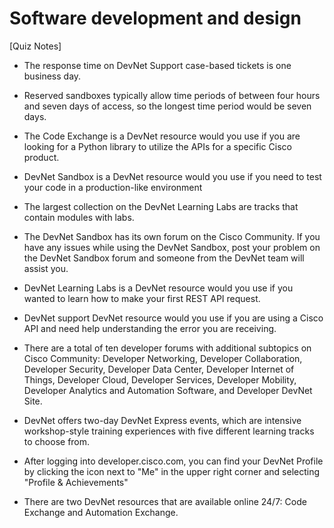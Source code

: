 #  Software development and design
[Quiz Notes]

 - The response time on DevNet Support case-based tickets is one business day.

 - Reserved sandboxes typically allow time periods of between four hours and seven days of access, so the longest time period would be seven days.

 - The Code Exchange is a DevNet resource would you use if you are looking for a Python library to utilize the APIs for a specific Cisco product.

 - DevNet Sandbox is a DevNet resource would you use if you need to test your code in a production-like environment

 - The largest collection on the DevNet Learning Labs are tracks that contain modules with labs.

 - The DevNet Sandbox has its own forum on the Cisco Community. If you have any issues while using the DevNet Sandbox, post your problem on the DevNet Sandbox forum and someone from the DevNet team will assist you.
 - DevNet Learning Labs is a DevNet resource would you use if you wanted to learn how to make your first REST API request.

 - DevNet support DevNet resource would you use if you are using a Cisco API and need help understanding the error you are receiving.

 - There are a total of ten developer forums with additional subtopics on Cisco Community: Developer Networking, Developer Collaboration, Developer Security, Developer Data Center, Developer Internet of Things, Developer Cloud, Developer Services, Developer Mobility, Developer Analytics and Automation Software, and Developer DevNet Site.

 - DevNet offers two-day DevNet Express events, which are intensive workshop-style training experiences with five different learning tracks to choose from.

 - After logging into developer.cisco.com, you can find your DevNet Profile by clicking the icon next to "Me" in the upper right corner and selecting "Profile & Achievements"


 - There are two DevNet resources that are available online 24/7: Code Exchange and Automation Exchange.
